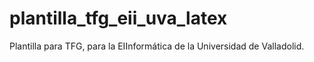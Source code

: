 # plantilla_tfg_eii_uva_latex
Plantilla para TFG, para la  EIInformática de la Universidad de Valladolid.
